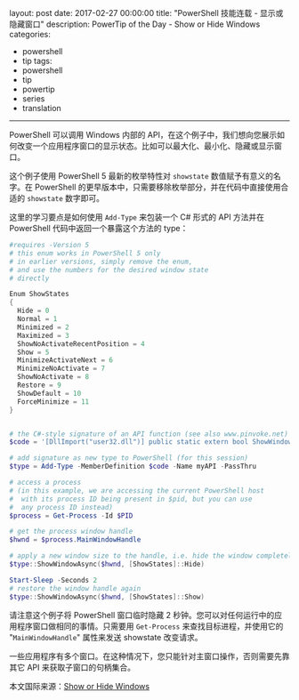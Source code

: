 layout: post
date: 2017-02-27 00:00:00
title: "PowerShell 技能连载 - 显示或隐藏窗口"
description: PowerTip of the Day - Show or Hide Windows
categories:
- powershell
- tip
tags:
- powershell
- tip
- powertip
- series
- translation
---
PowerShell 可以调用 Windows 内部的 API，在这个例子中，我们想向您展示如何改变一个应用程序窗口的显示状态。比如可以最大化、最小化、隐藏或显示窗口。

这个例子使用 PowerShell 5 最新的枚举特性对 `showstate` 数值赋予有意义的名字。在 PowerShell 的更早版本中，只需要移除枚举部分，并在代码中直接使用合适的 `showstate` 数字即可。

这里的学习要点是如何使用 `Add-Type` 来包装一个 C# 形式的 API 方法并在 PowerShell 代码中返回一个暴露这个方法的 type：

```powershell
#requires -Version 5
# this enum works in PowerShell 5 only
# in earlier versions, simply remove the enum,
# and use the numbers for the desired window state
# directly

Enum ShowStates
{
  Hide = 0
  Normal = 1
  Minimized = 2
  Maximized = 3
  ShowNoActivateRecentPosition = 4
  Show = 5
  MinimizeActivateNext = 6
  MinimizeNoActivate = 7
  ShowNoActivate = 8
  Restore = 9
  ShowDefault = 10
  ForceMinimize = 11
}


# the C#-style signature of an API function (see also www.pinvoke.net)
$code = '[DllImport("user32.dll")] public static extern bool ShowWindowAsync(IntPtr hWnd, int nCmdShow);'

# add signature as new type to PowerShell (for this session)
$type = Add-Type -MemberDefinition $code -Name myAPI -PassThru

# access a process
# (in this example, we are accessing the current PowerShell host
#  with its process ID being present in $pid, but you can use
#  any process ID instead)
$process = Get-Process -Id $PID

# get the process window handle
$hwnd = $process.MainWindowHandle

# apply a new window size to the handle, i.e. hide the window completely
$type::ShowWindowAsync($hwnd, [ShowStates]::Hide)

Start-Sleep -Seconds 2
# restore the window handle again
$type::ShowWindowAsync($hwnd, [ShowStates]::Show)
```

请注意这个例子将 PowerShell 窗口临时隐藏 2 秒钟。您可以对任何运行中的应用程序窗口做相同的事情。只需要用 `Get-Process` 来查找目标进程，并使用它的 "`MainWindowHandle`" 属性来发送 showstate 改变请求。

一些应用程序有多个窗口。在这种情况下，您只能针对主窗口操作，否则需要先靠其它 API 来获取子窗口的句柄集合。

<!--more-->
本文国际来源：[Show or Hide Windows](http://community.idera.com/powershell/powertips/b/tips/posts/show-or-hide-windows)
